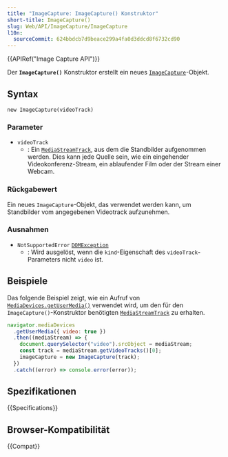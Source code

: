 ```yaml
---
title: "ImageCapture: ImageCapture() Konstruktor"
short-title: ImageCapture()
slug: Web/API/ImageCapture/ImageCapture
l10n:
  sourceCommit: 624bbdcb7d9beace299a4fa0d3ddcd8f6732cd90
---
```


{{APIRef("Image Capture API")}}

Der **`ImageCapture()`** Konstruktor erstellt ein neues [`ImageCapture`](/de/docs/Web/API/ImageCapture)-Objekt.

## Syntax

```js-nolint
new ImageCapture(videoTrack)
```

### Parameter

- `videoTrack`
  - : Ein [`MediaStreamTrack`](/de/docs/Web/API/MediaStreamTrack), aus dem die Standbilder aufgenommen werden. Dies
    kann jede Quelle sein, wie ein eingehender Videokonferenz-Stream, ein ablaufender Film
    oder der Stream einer Webcam.

### Rückgabewert

Ein neues `ImageCapture`-Objekt, das verwendet werden kann, um Standbilder vom
angegebenen Videotrack aufzunehmen.

### Ausnahmen

- `NotSupportedError` [`DOMException`](/de/docs/Web/API/DOMException)
  - : Wird ausgelöst, wenn die `kind`-Eigenschaft des `videoTrack`-Parameters nicht `video` ist.

## Beispiele

Das folgende Beispiel zeigt, wie ein Aufruf von
[`MediaDevices.getUserMedia()`](/de/docs/Web/API/MediaDevices/getUserMedia) verwendet wird, um den
für den `ImageCapture()`-Konstruktor benötigten [`MediaStreamTrack`](/de/docs/Web/API/MediaStreamTrack) zu erhalten.

```js
navigator.mediaDevices
  .getUserMedia({ video: true })
  .then((mediaStream) => {
    document.querySelector("video").srcObject = mediaStream;
    const track = mediaStream.getVideoTracks()[0];
    imageCapture = new ImageCapture(track);
  })
  .catch((error) => console.error(error));
```

## Spezifikationen

{{Specifications}}

## Browser-Kompatibilität

{{Compat}}
